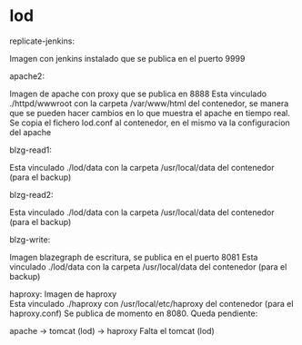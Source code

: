 # lod

replicate-jenkins:

Imagen con jenkins instalado que se publica en el puerto 9999

apache2:
  
Imagen de apache con proxy que se publica en 8888
Esta vinculado  ./httpd/wwwroot con la carpeta /var/www/html del contenedor, se manera que se pueden
hacer cambios en lo que muestra el apache en tiempo real.
Se copia el fichero lod.conf al contenedor, en el mismo va la configuracion del apache

blzg-read1:

Esta vinculado ./lod/data con la carpeta /usr/local/data del contenedor (para el backup)

blzg-read2:

Esta vinculado ./lod/data con la carpeta /usr/local/data del contenedor (para el backup)

blzg-write:
    
Imagen blazegraph de escritura, se publica en el puerto  8081
Esta vinculado ./lod/data con la carpeta /usr/local/data del contenedor (para el backup)

haproxy:
Imagen de haproxy  
Esta vinculado  ./haproxy con /usr/local/etc/haproxy del contenedor (para el haproxy.conf)
Se publica de momento en 8080.
Queda pendiente:

apache -> tomcat (lod) -> haproxy
Falta el tomcat (lod)



